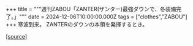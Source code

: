 +++
title = """週刊ZABOU「ZANTER(ザンター)最強ダウンで、冬装備完了。」"""
date = 2024-12-06T10:00:00.000Z
tags = ["clothes","ZABOU"]
+++
寒波到来。 ZANTERのダウンの本領を発揮するとき。

[[source]](https://zabou.org/2024/12/06/314489/)
